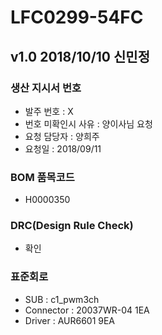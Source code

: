 # LFC0299-54FC

## v1.0 2018/10/10 신민정

### 생산 지시서 번호
* 발주 번호 : X
* 번호 미확인시 사유 : 양이사님 요청
* 요청 담당자 : 양희주
* 요청일 : 2018/09/11

###  BOM 품목코드
* H0000350

### DRC(Design Rule Check)
* 확인

### 표준회로
* SUB : c1_pwm3ch
* Connector : 20037WR-04 1EA
* Driver : AUR6601 9EA
